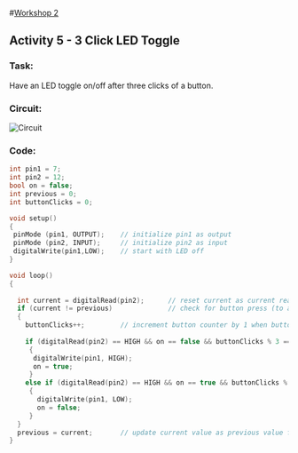 #[Workshop 2](https://bmesbuildteamucla.github.io/Workshops/Workshop%202%20-%20Coding%20and%20Arduino)
## Activity 5 - 3 Click LED Toggle

### Task:
Have an LED toggle on/off after three clicks of a button.

### Circuit:
![Circuit](https://bmesbuildteamucla.github.io/Workshops/Workshop%202%20-%20Coding%20and%20Arduino/Activity%205%20-%20LED%20Three%20Presses/Circuit.png)

### Code:
```c++
int pin1 = 7; 
int pin2 = 12; 
bool on = false;
int previous = 0;
int buttonClicks = 0;

void setup() 
{ 
 pinMode (pin1, OUTPUT); 	// initialize pin1 as output
 pinMode (pin2, INPUT); 	// initialize pin2 as input
 digitalWrite(pin1,LOW);	// start with LED off
}

void loop() 
{
  
  int current = digitalRead(pin2);		// reset current as current reading
  if (current != previous)				// check for button press (to account for holding)
  {
    buttonClicks++;			// increment button counter by 1 when button is pressed    
  	
    if (digitalRead(pin2) == HIGH && on == false && buttonClicks % 3 == 0)
  	 {
  	  digitalWrite(pin1, HIGH);
  	  on = true;
 	 }
 	else if (digitalRead(pin2) == HIGH && on == true && buttonClicks % 3 == 0) 
 	 {
 	   digitalWrite(pin1, LOW);
 	   on = false;
 	 }
  }
  previous = current;		// update current value as previous value for next iteration
}
```
